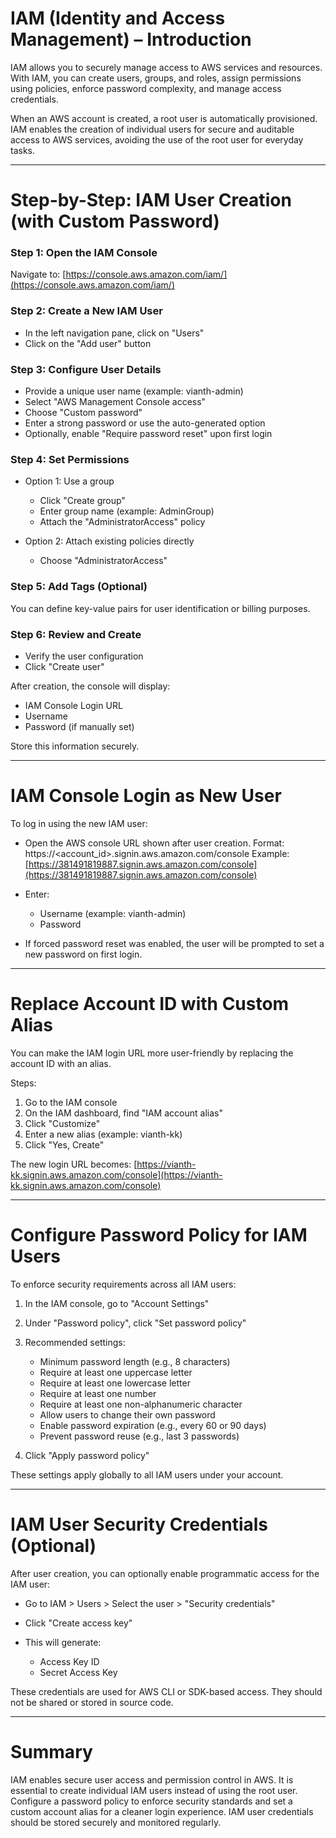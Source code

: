 # IAM (Identity and Access Management) – Introduction

IAM allows you to securely manage access to AWS services and resources. With IAM, you can create users, groups, and roles, assign permissions using policies, enforce password complexity, and manage access credentials.

When an AWS account is created, a root user is automatically provisioned. IAM enables the creation of individual users for secure and auditable access to AWS services, avoiding the use of the root user for everyday tasks.

---

# Step-by-Step: IAM User Creation (with Custom Password)

### Step 1: Open the IAM Console

Navigate to: [https://console.aws.amazon.com/iam/](https://console.aws.amazon.com/iam/)

### Step 2: Create a New IAM User

* In the left navigation pane, click on "Users"
* Click on the "Add user" button

### Step 3: Configure User Details

* Provide a unique user name (example: vianth-admin)
* Select "AWS Management Console access"
* Choose "Custom password"
* Enter a strong password or use the auto-generated option
* Optionally, enable "Require password reset" upon first login

### Step 4: Set Permissions

* Option 1: Use a group

  * Click "Create group"
  * Enter group name (example: AdminGroup)
  * Attach the "AdministratorAccess" policy
* Option 2: Attach existing policies directly

  * Choose "AdministratorAccess"

### Step 5: Add Tags (Optional)

You can define key-value pairs for user identification or billing purposes.

### Step 6: Review and Create

* Verify the user configuration
* Click "Create user"

After creation, the console will display:

* IAM Console Login URL
* Username
* Password (if manually set)

Store this information securely.

---

# IAM Console Login as New User

To log in using the new IAM user:

* Open the AWS console URL shown after user creation. Format:
  https\://\<account\_id>.signin.aws.amazon.com/console
  Example: [https://381491819887.signin.aws.amazon.com/console](https://381491819887.signin.aws.amazon.com/console)

* Enter:

  * Username (example: vianth-admin)
  * Password

* If forced password reset was enabled, the user will be prompted to set a new password on first login.

---

# Replace Account ID with Custom Alias

You can make the IAM login URL more user-friendly by replacing the account ID with an alias.

Steps:

1. Go to the IAM console
2. On the IAM dashboard, find "IAM account alias"
3. Click "Customize"
4. Enter a new alias (example: vianth-kk)
5. Click "Yes, Create"

The new login URL becomes:
[https://vianth-kk.signin.aws.amazon.com/console](https://vianth-kk.signin.aws.amazon.com/console)

---

# Configure Password Policy for IAM Users

To enforce security requirements across all IAM users:

1. In the IAM console, go to "Account Settings"

2. Under "Password policy", click "Set password policy"

3. Recommended settings:

   * Minimum password length (e.g., 8 characters)
   * Require at least one uppercase letter
   * Require at least one lowercase letter
   * Require at least one number
   * Require at least one non-alphanumeric character
   * Allow users to change their own password
   * Enable password expiration (e.g., every 60 or 90 days)
   * Prevent password reuse (e.g., last 3 passwords)

4. Click "Apply password policy"

These settings apply globally to all IAM users under your account.

---

# IAM User Security Credentials (Optional)

After user creation, you can optionally enable programmatic access for the IAM user:

* Go to IAM > Users > Select the user > "Security credentials"
* Click "Create access key"
* This will generate:

  * Access Key ID
  * Secret Access Key

These credentials are used for AWS CLI or SDK-based access. They should not be shared or stored in source code.

---

# Summary

IAM enables secure user access and permission control in AWS. It is essential to create individual IAM users instead of using the root user. Configure a password policy to enforce security standards and set a custom account alias for a cleaner login experience. IAM user credentials should be stored securely and monitored regularly.


